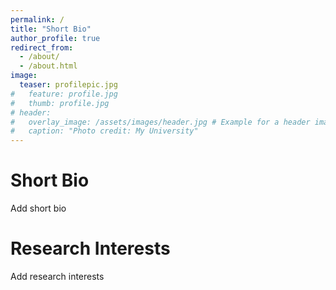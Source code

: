 ```yaml
---
permalink: /
title: "Short Bio"
author_profile: true
redirect_from:
  - /about/
  - /about.html
image:
  teaser: profilepic.jpg
#   feature: profile.jpg
#   thumb: profile.jpg
# header:
#   overlay_image: /assets/images/header.jpg # Example for a header image
#   caption: "Photo credit: My University"
---
```


# Short Bio

Add short bio

# Research Interests

Add research interests
